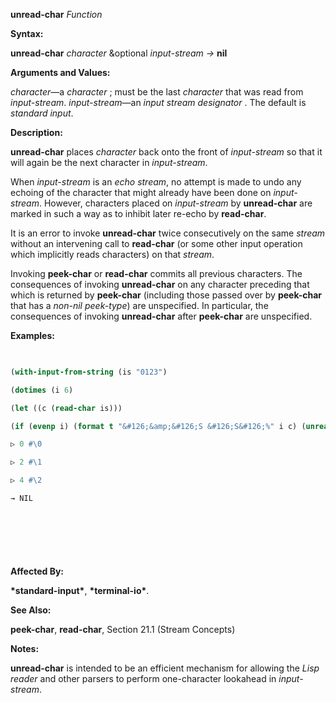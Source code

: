**unread-char** *Function* 



**Syntax:** 



**unread-char** *character* &amp;optional *input-stream →* **nil** 



**Arguments and Values:** 



*character*—a *character* ; must be the last *character* that was read from *input-stream*. *input-stream*—an *input stream designator* . The default is *standard input*. 



**Description:** 



**unread-char** places *character* back onto the front of *input-stream* so that it will again be the next character in *input-stream*. 



When *input-stream* is an *echo stream*, no attempt is made to undo any echoing of the character that might already have been done on *input-stream*. However, characters placed on *input-stream* by **unread-char** are marked in such a way as to inhibit later re-echo by **read-char**. 



It is an error to invoke **unread-char** twice consecutively on the same *stream* without an intervening call to **read-char** (or some other input operation which implicitly reads characters) on that *stream*. 



Invoking **peek-char** or **read-char** commits all previous characters. The consequences of invoking **unread-char** on any character preceding that which is returned by **peek-char** (including those passed over by **peek-char** that has a *non-nil peek-type*) are unspecified. In particular, the consequences of invoking **unread-char** after **peek-char** are unspecified. 



**Examples:**
```lisp
 

(with-input-from-string (is "0123") 

(dotimes (i 6) 

(let ((c (read-char is))) 

(if (evenp i) (format t "&#126;&amp;&#126;S &#126;S&#126;%" i c) (unread-char c is))))) 

▷ 0 #\0 

▷ 2 #\1 

▷ 4 #\2 

→ NIL 



 

 


```
**Affected By:** 



**\*standard-input\***, **\*terminal-io\***. 



**See Also:** 



**peek-char**, **read-char**, Section 21.1 (Stream Concepts) 



**Notes:** 



**unread-char** is intended to be an efficient mechanism for allowing the *Lisp reader* and other parsers to perform one-character lookahead in *input-stream*. 




